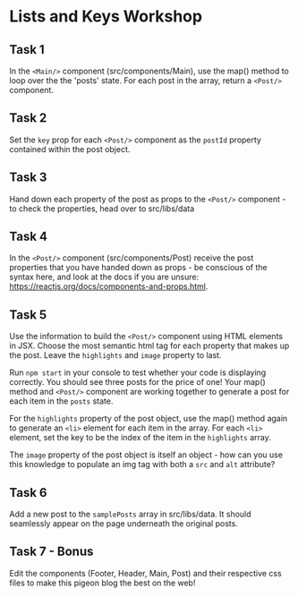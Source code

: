 # Lists and Keys Workshop

## Task 1

In the `<Main/>` component (src/components/Main), use the map() method to loop over the the 'posts' state. For each post in the array, return a `<Post/>` component.

## Task 2

Set the `key` prop for each `<Post/>` component as the `postId` property contained within the post object.

## Task 3

Hand down each property of the post as props to the `<Post/>` component - to check the properties, head over to src/libs/data

## Task 4

In the `<Post/>` component (src/components/Post) receive the post properties that you have handed down as props - be conscious of the syntax here, and look at the docs if you are unsure: https://reactjs.org/docs/components-and-props.html.

## Task 5

Use the information to build the `<Post/>` component using HTML elements in JSX. Choose the most semantic html tag for each property that makes up the post. Leave the `highlights` and `image` property to last.

Run `npm start` in your console to test whether your code is displaying correctly. You should see three posts for the price of one! Your map() method and `<Post/>` component are working together to generate a post for each item in the `posts` state.

For the `highlights` property of the post object, use the map() method again to generate an `<li>` element for each item in the array. For each `<li>` element, set the key to be the index of the item in the `highlights` array.

The `image` property of the post object is itself an object - how can you use this knowledge to populate an img tag with both a `src` and `alt` attribute?

## Task 6

Add a new post to the `samplePosts` array in src/libs/data. It should seamlessly appear on the page underneath the original posts.

## Task 7 - Bonus

Edit the components (Footer, Header, Main, Post) and their respective css files to make this pigeon blog the best on the web!
